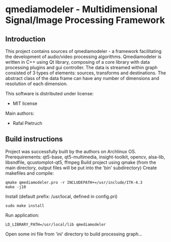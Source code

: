 qmediamodeler - Multidimensional Signal/Image Processing Framework 
==================================================================

Introduction
------------

This project contains sources of qmediamodeler - a framework facilitating the development of audio/video processing algorithms.
Qmediamodeler is written in C++ using Qt library, composing of a core library with data processing plugins and gui controller.
The data is streamed within graph consisted of 3 types of elements: sources, transforms and destinations.
The abstract class of the data frame can have any number of dimensions and resolution of each dimension.

This software is distributed under license:

* MIT license

Main authors:

* Rafal Pietruch
  
    
Build instructions
------------------

Project was successfully built by the authors on Archlinux OS.
Prerequirements: qt5-base, qt5-multimedia, insight-toolkit, opencv, alsa-lib, libsndfile, qcustomplot-qt5, ffmpeg
Build project using qmake (from the main directory, output files will be put into the 'bin' subdirectory)
Create makefiles and compile:

    qmake qmediamodeler.pro -r INCLUDEPATH+=/usr/include/ITK-4.3
    make -j10

Install (default prefix: /usr/local, defined in config.pri)

    sudo make install

Run application:

    LD_LIBRARY_PATH=/usr/local/lib qmediamodeler

Open some ini file from 'ini' directory to build processing graph...

